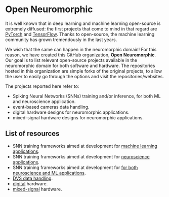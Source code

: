 # Open Neuromorphic

It is well known that in deep learning and machine learning open-source is extremely diffused: the first projects that come to mind in that regard are [PyTorch](https://www.pytorch.org) and [TensorFlow](https://www.tensorflow.org/). Thanks to open-source, the machine learning community has grown tremendously in the last years. 

We wish that the same can happen in the neuromorphic domain! For this reason, we have created this GitHub organization, **Open Neuromorphic**. Our goal is to list relevant open-source projects available in the neuromorphic domain for both software and hardware. The repositories hosted in this organization are simple forks of the original projects, to allow the user to easily go through the options and visit the repositories/websites. 

The projects reported here refer to:
- Spiking Neural Networks (SNNs) training and/or inference, for both ML and neuroscience application.
- event-based cameras data handling.
- digital hardware designs for neuromorphic applications.
- mixed-signal hardware designs for neuromorphic applications.

## List of resources

- SNN training frameworks aimed at development for [machine learning applications](files/snn_ml.md).
- SNN training frameworks aimed at development for [neuroscience applications](files/snn_brain.md).
- SNN training frameworks aimed at development for [for both neuroscience and ML applications](files/snn_misc.md).
- [DVS data handling](files/dvs.md).
- [digital](files/digital_hw.md) hardware.
- [mixed-signal](files/mixed_signal_hw.md) hardware.
